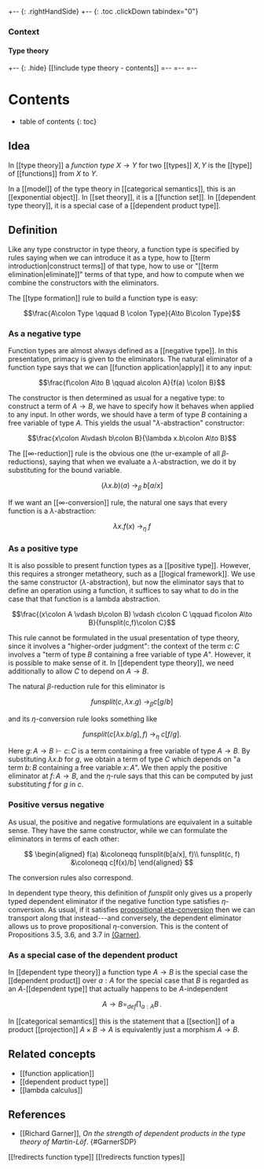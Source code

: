 
+-- {: .rightHandSide}
+-- {: .toc .clickDown tabindex="0"}
### Context
#### Type theory
+-- {: .hide}
[[!include type theory - contents]]
=--
=--
=--

# Contents
* table of contents
{: toc}

## Idea

In [[type theory]] a _function type_ $X \to Y$ for two [[types]] $X,Y$ is the [[type]] of [[functions]] from $X$ to $Y$. 

In a [[model]] of the type theory in [[categorical semantics]], this is an [[exponential object]]. In [[set theory]], it is a [[function set]]. In [[dependent type theory]], it is a special case of a [[dependent product type]].

## Definition

Like any type constructor in type theory, a function type is specified by rules saying when we can introduce it as a type, how to [[term introduction|construct terms]] of that type, how to use or "[[term elimination|eliminate]]" terms of that type, and how to compute when we combine the constructors with the eliminators.

The [[type formation]] rule to build a function type is easy:

$$\frac{A\colon Type \qquad B \colon Type}{A\to B\colon Type}$$

### As a negative type

Function types are almost always defined as a [[negative type]].  In this presentation, primacy is given to the eliminators.  The natural eliminator of a function type says that we can [[function application|apply]] it to any input:

$$\frac{f\colon A\to B \qquad a\colon A}{f(a) \colon B}$$

The constructor is then determined as usual for a negative type: to construct a term of $A\to B$, we have to specify how it behaves when applied to any input.  In other words, we should have a term of type $B$ containing a free variable of type $A$.  This yields the usual "$\lambda$-abstraction" constructor:

$$\frac{x\colon A\vdash b\colon B}{\lambda x.b\colon A\to B}$$

The [[∞-reduction]] rule is the obvious one (the ur-example of all $\beta$-reductions), saying that when we evaluate a $\lambda$-abstraction, we do it by substituting for the bound variable.

$$(\lambda x.b)(a) \;\to_\beta\; b[a/x]$$

If we want an [[∞-conversion]] rule, the natural one says that every function is a $\lambda$-abstraction:

$$ \lambda x.f(x) \;\to_\eta\; f$$

### As a positive type

It is also possible to present function types as a [[positive type]].  However, this requires a stronger metatheory, such as a [[logical framework]].  We use the same constructor ($\lambda$-abstraction), but now the eliminator says that to define an operation using a function, it suffices to say what to do in the case that that function is a lambda abstraction.

$$\frac{(x\colon A \vdash b\colon B) \vdash c\colon C \qquad f\colon A\to B}{funsplit(c,f)\colon C}$$

This rule cannot be formulated in the usual presentation of type theory, since it involves a "higher-order judgment": the context of the term $c\colon C$ involves a "term of type $B$ containing a free variable of type $A$".  However, it is possible to make sense of it.  In [[dependent type theory]], we need additionally to allow $C$ to depend on $A\to B$.

The natural $\beta$-reduction rule for this eliminator is

$$ funsplit(c, \lambda x.g) \;\to_\beta c[g/b] $$

and its $\eta$-conversion rule looks something like

$$ funsplit(c[\lambda x.b / g], f) \;\to_\eta\; c[f/g]. $$

Here $g\colon A\to B \vdash c\colon C$ is a term containing a free variable of type $A\to B$.  By substituting $\lambda x.b$ for $g$, we obtain a term of type $C$ which depends on "a term $b\colon B$ containing a free variable $x\colon A$".  We then apply the positive eliminator at $f\colon A\to B$, and the $\eta$-rule says that this can be computed by just substituting $f$ for $g$ in $c$.

### Positive versus negative

As usual, the positive and negative formulations are equivalent in a suitable sense.  They have the same constructor, while we can formulate the eliminators in terms of each other:

$$
\begin{aligned}
  f(a) &\coloneqq funsplit(b[a/x], f)\\
  funsplit(c, f) &\coloneqq c[f(x)/b]
\end{aligned}
$$

The conversion rules also correspond.

In dependent type theory, this definition of $funsplit$ only gives us a properly typed dependent eliminator if the negative function type satisfies $\eta$-conversion.  As usual, if it satisfies [propositional eta-conversion](/nlab/show/eta-conversion#Propositional) then we can transport along that instead---and conversely, the dependent eliminator allows us to prove propositional $\eta$-conversion.  This is the content of Propositions 3.5, 3.6, and 3.7 in [(Garner)](#GarnerSDP).

### As a special case of the dependent product

In [[dependent type theory]] a function type $A \to B$ is the
special case the [[dependent product]] over $a : A$ for the 
special case that $B$ is regarded as an $A$-[[dependent type]] that
actually happens to be $A$-independent

$$
  A \to B =_{def} \prod_{a : A} B
  \,.
$$

In [[categorical semantics]] this is the statement that a [[section]] of a product [[projection]] $A \times B \to A$ is equivalently just a morphism $A \to B$.

## Related concepts

* [[function application]]
* [[dependent product type]]
* [[lambda calculus]]

## References

* [[Richard Garner]], *On the strength of dependent products in the type theory of Martin-L&#246;f*.
 {#GarnerSDP}

[[!redirects function type]]
[[!redirects function types]]
